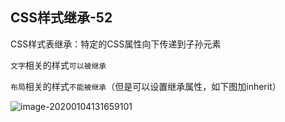 ## CSS样式继承-52

CSS样式表继承：特定的CSS属性向下传递到子孙元素

`文字`相关的样式`可以被继承`

`布局`相关的样式`不能被继承`（但是可以设置继承属性，如下图加inherit）

![image-20200104131659101](C:\Users\dell\AppData\Roaming\Typora\typora-user-images\image-20200104131659101.png)

